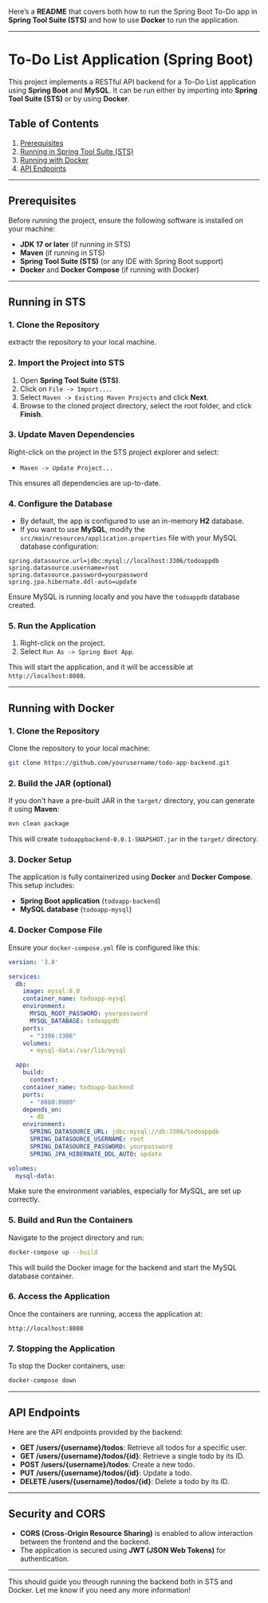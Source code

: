Here’s a **README** that covers both how to run the Spring Boot To-Do app in **Spring Tool Suite (STS)** and how to use **Docker** to run the application.

---

# To-Do List Application (Spring Boot)

This project implements a RESTful API backend for a To-Do List application using **Spring Boot** and **MySQL**. It can be run either by importing into **Spring Tool Suite (STS)** or by using **Docker**.

## Table of Contents

1. [Prerequisites](#prerequisites)
2. [Running in Spring Tool Suite (STS)](#running-in-sts)
3. [Running with Docker](#running-with-docker)
4. [API Endpoints](#api-endpoints)

---

## Prerequisites

Before running the project, ensure the following software is installed on your machine:

- **JDK 17 or later** (if running in STS)
- **Maven** (if running in STS)
- **Spring Tool Suite (STS)** (or any IDE with Spring Boot support)
- **Docker** and **Docker Compose** (if running with Docker)

---

## Running in STS

### 1. Clone the Repository
extractr the repository to your local machine.



### 2. Import the Project into STS

1. Open **Spring Tool Suite (STS)**.
2. Click on `File -> Import...`.
3. Select `Maven -> Existing Maven Projects` and click **Next**.
4. Browse to the cloned project directory, select the root folder, and click **Finish**.

### 3. Update Maven Dependencies

Right-click on the project in the STS project explorer and select:

- `Maven -> Update Project...`

This ensures all dependencies are up-to-date.

### 4. Configure the Database

- By default, the app is configured to use an in-memory **H2** database.
- If you want to use **MySQL**, modify the `src/main/resources/application.properties` file with your MySQL database configuration:

```properties
spring.datasource.url=jdbc:mysql://localhost:3306/todoappdb
spring.datasource.username=root
spring.datasource.password=yourpassword
spring.jpa.hibernate.ddl-auto=update
```

Ensure MySQL is running locally and you have the `todoappdb` database created.

### 5. Run the Application

1. Right-click on the project.
2. Select `Run As -> Spring Boot App`.

This will start the application, and it will be accessible at `http://localhost:8080`.

---

## Running with Docker

### 1. Clone the Repository

Clone the repository to your local machine:

```bash
git clone https://github.com/yourusername/todo-app-backend.git
```

### 2. Build the JAR (optional)

If you don't have a pre-built JAR in the `target/` directory, you can generate it using **Maven**:

```bash
mvn clean package
```

This will create `todoappbackend-0.0.1-SNAPSHOT.jar` in the `target/` directory.

### 3. Docker Setup

The application is fully containerized using **Docker** and **Docker Compose**. This setup includes:

- **Spring Boot application** (`todoapp-backend`)
- **MySQL database** (`todoapp-mysql`)

### 4. Docker Compose File

Ensure your `docker-compose.yml` file is configured like this:

```yaml
version: '3.8'

services:
  db:
    image: mysql:8.0
    container_name: todoapp-mysql
    environment:
      MYSQL_ROOT_PASSWORD: yourpassword
      MYSQL_DATABASE: todoappdb
    ports:
      - "3306:3306"
    volumes:
      - mysql-data:/var/lib/mysql

  app:
    build:
      context: .
    container_name: todoapp-backend
    ports:
      - "8080:8080"
    depends_on:
      - db
    environment:
      SPRING_DATASOURCE_URL: jdbc:mysql://db:3306/todoappdb
      SPRING_DATASOURCE_USERNAME: root
      SPRING_DATASOURCE_PASSWORD: yourpassword
      SPRING_JPA_HIBERNATE_DDL_AUTO: update

volumes:
  mysql-data:
```

Make sure the environment variables, especially for MySQL, are set up correctly.

### 5. Build and Run the Containers

Navigate to the project directory and run:

```bash
docker-compose up --build
```

This will build the Docker image for the backend and start the MySQL database container. 

### 6. Access the Application

Once the containers are running, access the application at:

```url
http://localhost:8080
```

### 7. Stopping the Application

To stop the Docker containers, use:

```bash
docker-compose down
```

---

## API Endpoints

Here are the API endpoints provided by the backend:

- **GET /users/{username}/todos**: Retrieve all todos for a specific user.
- **GET /users/{username}/todos/{id}**: Retrieve a single todo by its ID.
- **POST /users/{username}/todos**: Create a new todo.
- **PUT /users/{username}/todos/{id}**: Update a todo.
- **DELETE /users/{username}/todos/{id}**: Delete a todo by its ID.

---

## Security and CORS

- **CORS (Cross-Origin Resource Sharing)** is enabled to allow interaction between the frontend and the backend.
- The application is secured using **JWT (JSON Web Tokens)** for authentication.

---

This should guide you through running the backend both in STS and Docker. Let me know if you need any more information!